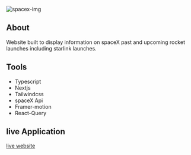 ![spacex-img](https://user-images.githubusercontent.com/65251662/160605496-761680f3-fbbe-4986-b2d4-e248c81c63ec.jpg)

## About

Website built to display information on spaceX past and upcoming rocket launches including starlink launches.

## Tools

- Typescript
- Nextjs
- Tailwindcss
- spaceX Api
- Framer-motion
- React-Query

## live Application

[live website](http://space-x-launches-iota.vercel.app/)
